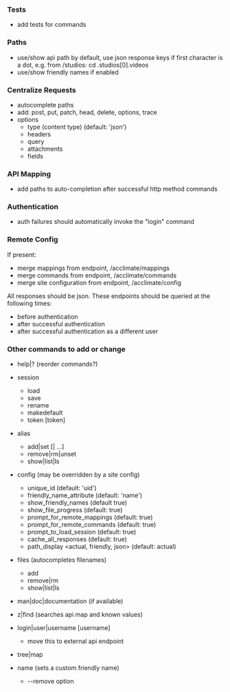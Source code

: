 ### Tests

* add tests for commands

### Paths

* use/show api path by default, use json response keys if first character is
  a dot, e.g. from /studios: cd .studios[0].videos
* use/show friendly names if enabled

### Centralize Requests

* autocomplete paths
* add: post, put, patch, head, delete, options, trace
* options
  - type (content type) (default: 'json')
  - headers
  - query
  - attachments
  - fields

### API Mapping

* add paths to auto-completion after successful http method commands

### Authentication

* auth failures should automatically invoke the "login" command

### Remote Config

If present:

* merge mappings from endpoint, /acclimate/mappings
* merge commands from endpoint, /acclimate/commands
* merge site configuration from endpoint, /acclimate/config

All responses should be json. These endpoints should be queried at the
following times:

* before authentication
* after successful authentication
* after successful authentication as a different user

### Other commands to add or change

* help|? (reorder commands?)

* session
  - load <name>
  - save <name>
  - rename <name>
  - makedefault
  - token [token]

* alias
  - add|set <name> <command> [| <command>...]
  - remove|rm|unset <name>
  - show|list|ls

* config (may be overridden by a site config)
  - unique_id <string> (default: 'uid')
  - friendly_name_attribute <string> (default: 'name')
  - show_friendly_names <boolean> (default true)
  - show_file_progress <boolean> (default: true)
  - prompt_for_remote_mappings <boolean> (default: true)
  - prompt_for_remote_commands <boolean> (default: true)
  - prompt_to_load_session <boolean> (default: true)
  - cache_all_responses <boolean> (default: true)
  - path_display <actual, friendly, json> (default: actual)

* files (autocompletes filenames)
  - add <files>
  - remove|rm <files>
  - show|list|ls

* man|doc|documentation <query> (if available)

* z|find <query> (searches api map and known values)

* login|user|username [username]
  - move this to external api endpoint

* tree|map <path>

* name <newname> (sets a custom friendly name)
  - --remove option
